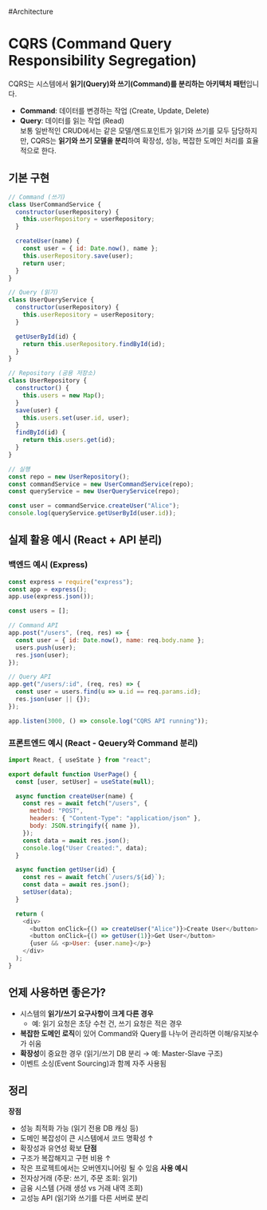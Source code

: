 #Architecture

# CQRS (Command Query Responsibility Segregation)

CQRS는 시스템에서 **읽기(Query)와 쓰기(Command)를 분리하는 아키텍처 패턴**입니다.

- **Command**: 데이터를 변경하는 작업 (Create, Update, Delete)
- **Query**: 데이터를 읽는 작업 (Read)  
    보통 일반적인 CRUD에서는 같은 모델/엔드포인트가 읽기와 쓰기를 모두 담당하지만, 
    CQRS는 **읽기와 쓰기 모델을 분리**하여 확장성, 성능, 복잡한 도메인 처리를 효율적으로 한다.

## 기본 구현

```js
// Command (쓰기)
class UserCommandService {
  constructor(userRepository) {
    this.userRepository = userRepository;
  }

  createUser(name) {
    const user = { id: Date.now(), name };
    this.userRepository.save(user);
    return user;
  }
}

// Query (읽기)
class UserQueryService {
  constructor(userRepository) {
    this.userRepository = userRepository;
  }

  getUserById(id) {
    return this.userRepository.findById(id);
  }
}

// Repository (공용 저장소)
class UserRepository {
  constructor() {
    this.users = new Map();
  }
  save(user) {
    this.users.set(user.id, user);
  }
  findById(id) {
    return this.users.get(id);
  }
}

// 실행
const repo = new UserRepository();
const commandService = new UserCommandService(repo);
const queryService = new UserQueryService(repo);

const user = commandService.createUser("Alice");
console.log(queryService.getUserById(user.id));
```

## 실제 활용 예시 (React + API 분리)

### 백엔드 예시 (Express)

```js
const express = require("express");
const app = express();
app.use(express.json());

const users = [];

// Command API
app.post("/users", (req, res) => {
  const user = { id: Date.now(), name: req.body.name };
  users.push(user);
  res.json(user);
});

// Query API
app.get("/users/:id", (req, res) => {
  const user = users.find(u => u.id == req.params.id);
  res.json(user || {});
});

app.listen(3000, () => console.log("CQRS API running"));
```

### 프론트엔드 예시 (React - Qeuery와 Command 분리)

```js
import React, { useState } from "react";

export default function UserPage() {
  const [user, setUser] = useState(null);

  async function createUser(name) {
    const res = await fetch("/users", {
      method: "POST",
      headers: { "Content-Type": "application/json" },
      body: JSON.stringify({ name }),
    });
    const data = await res.json();
    console.log("User Created:", data);
  }

  async function getUser(id) {
    const res = await fetch(`/users/${id}`);
    const data = await res.json();
    setUser(data);
  }

  return (
    <div>
      <button onClick={() => createUser("Alice")}>Create User</button>
      <button onClick={() => getUser(1)}>Get User</button>
      {user && <p>User: {user.name}</p>}
    </div>
  );
}
```

## 언제 사용하면 좋은가?

- 시스템의 **읽기/쓰기 요구사항이 크게 다른 경우**
    - 예: 읽기 요청은 초당 수천 건, 쓰기 요청은 적은 경우
- **복잡한 도메인 로직**이 있어 Command와 Query를 나누어 관리하면 이해/유지보수가 쉬움
- **확장성**이 중요한 경우 (읽기/쓰기 DB 분리 → 예: Master-Slave 구조)
- 이벤트 소싱(Event Sourcing)과 함께 자주 사용됨

## 정리

**장점**
- 성능 최적화 가능 (읽기 전용 DB 캐싱 등)
- 도메인 복잡성이 큰 시스템에서 코드 명확성 ↑
- 확장성과 유연성 확보
**단점**
- 구조가 복잡해지고 구현 비용 ↑
- 작은 프로젝트에서는 오버엔지니어링 될 수 있음
**사용 예시**
- 전자상거래 (주문: 쓰기, 주문 조회: 읽기)
- 금융 시스템 (거래 생성 vs 거래 내역 조회)
- 고성능 API (읽기와 쓰기를 다른 서버로 분리
